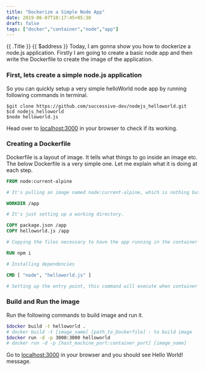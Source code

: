 ```yaml
---
title: "Dockerize a Simple Node App"
date: 2019-06-07T10:17:45+05:30
draft: false
tags: ["docker","container","node","app"]
---
```

{{ .Title }}
{{ $address }}
Today, I am gonna show you how to dockerize a node.js application. Firstly I am going to create a basic node app and then write the Dockerfile to create the image of the application.

### First, lets create a simple node.js application

So you can quickly setup a very simple helloWorld node app by running following commands in terminal.

```shell
$git clone https://github.com/successive-dev/nodejs_helloworld.git
$cd nodejs_helloworld
$node helloworld.js
```

Head over to [localhost:3000](http://localhost:3000) in your browser to check if its working.

### Creating a Dockerfile

Dockerfile is a layout of image. It tells what things to go inside an image etc. The below Dockerfile is a very simple one. Let me explain what it is doing at each step.

```Dockerfile
FROM node:current-alpine

# It's pulling an image named node:current-alpine, which is nothing but node environment on top of an OS, which in this case is Alpine Linux. So till this point you can think that we have an OS with node installed.

WORKDIR /app

# It's just setting up a working directory.

COPY package.json /app
COPY helloworld.js /app

# Copying the files necessary to have the app running in the container

RUN npm i

# Installing dependencies

CMD [ "node", "helloworld.js" ]

# Setting up the entry point, this command will execute when container is created and is running
```

### Build and Run the image

Run the following commands to build image and run it.

```bash
$docker build -t helloworld .
# docker build -t [image_name] [path_to_Dockerfile] : to build image
$docker run -d -p 3000:3000 helloworld
# docker run -d -p [host_machine_port:container_port] [image_name]
```

Go to [localhost:3000](http://localhost:3000) in your browser and you should see Hello World! message.
